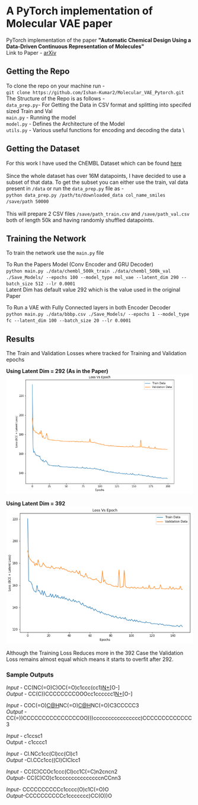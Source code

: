 # A PyTorch implementation of Molecular VAE paper

PyTorch implementation of the paper **"Automatic Chemical Design Using a Data-Driven Continuous Representation of Molecules"**\
Link to Paper - [arXiv](https://arxiv.org/abs/1610.02415)

## Getting the Repo
To clone the repo on your machine run - \
`git clone https://github.com/Ishan-Kumar2/Molecular_VAE_Pytorch.git` \
The Structure of the Repo is as follows -\
`data_prep.py`- For Getting the Data in CSV format and splitting into specifed sized Train and Val \
`main.py` - Running the model \
`model.py` - Defines the Architecture of the Model \
`utils.py` - Various useful functions for encoding and decoding the data \


## Getting the Dataset
For this work I have used the ChEMBL Dataset which can be found [here](https://www.ebi.ac.uk/chembl/) \
\
Since the whole dataset has over 16M datapoints, I have decided to use a subset of that data.
To get the subset you can either use the train, val data present in ``/data``
or run the ``data_prep.py`` file as - \
`python data_prep.py /path/to/downloaded_data col_name_smiles /save/path 50000` \
\
This will prepare 2 CSV files `/save/path_train.csv` and `/save/path_val.csv` both of length 50k and having randomly shuffled datapoints.

## Training the Network
To train the network use the `main.py` file

To Run the Papers Model (Conv Encoder and GRU Decoder)\
`python main.py ./data/chembl_500k_train ./data/chembl_500k_val ./Save_Models/ --epochs 100 --model_type mol_vae --latent_dim 290 --batch_size 512 --lr 0.0001`\
Latent Dim has default value 292 which is the value used in the original Paper

To Run a VAE with Fully Connected layers in both Encoder Decoder\
``python main.py ./data/bbbp.csv ./Save_Models/ --epochs 1 --model_type fc --latent_dim 100 --batch_size 20 --lr 0.0001``


## Results

The Train and Validation Losses where tracked for Training and Validation epochs

**Using Latent Dim = 292 (As in the Paper)** 
![Loss graphs](/Sample_imgs/graph_loss_200.png) 

**Using Latent Dim = 392** 
![Loss graphs](/Sample_imgs/Graph_loss_392.png)

Although the Training Loss Reduces more in the 392 Case the Validation Loss remains almost equal which means it starts to overfit after 292.

### Sample Outputs

*Input* - CC(NC(=O)C)OC(=O)c1ccc(cc1)[N+](=O)[O-] \
*Output* - CC(C))CCCCCCCCOOOcc1cccccc1[N+](=O)[O-] 

*Input* - COC(=O)[C@H](CCCN=C(N)N)NC(=O)[C@H](Cc1c[nH]c2ccccc12)NC(=O)C3CCCCC3 \
*Output* - CC(=))CCCCCCCCCCCCCCCOO)))cccccccccccccccc)CCCCCCCCCCCCC3 

*Input* - c1ccsc1 \
Output -  c1cccc1 

*Input* - Cl.NCc1cc(Cl)cc(Cl)c1 \
*Output* -Cl.CCc1cc((Cl)ClClcc1 

*Input* - CC(C)CCOc1ccc(Cl)cc1C(=C)n2cncn2 \
*Output*- CC(C)CO)c1cccccccccccccccnCCnn3 

*Input*- CCCCCCCCCCc1cccc(O)c1C(=O)O \
*Output*-CCCCCCCCCCc1ccccccc)CC(O))O 
